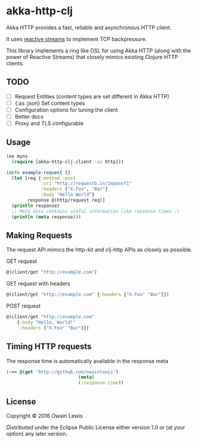 # akka-http-clj

Akka HTTP provides a fast, reliable and asynchronous HTTP client. 

It uses [reactive streams](http://www.reactive-streams.org/) to implement TCP backpressure.

This library implements a ring like DSL for using Akka HTTP (along with the power of Reactive Streams) that closely
mimics existing Clojure HTTP clients.

## TODO

- [ ] Request Entities (content types are set different in Akka HTTP)
- [ ] {:as :json} Set content types
- [ ] Configuration options for tuning the client
- [ ] Better docs
- [ ] Proxy and TLS configurable

## Usage

```clojure
(ns myns
  (require [akka-http-clj.client :as http]))

(defn example-request []
  (let [req {:method :post
             :uri "http://requestb.in/1mpaovf1"
             :headers {"X-Foo", "Bar"}
             :body "Hello World"}
        response @(http/request req)]
  (println response)
  ;; Meta data contains useful information like repsonse times :)
  (println (meta response)))
```

## Making Requests

The request API mimics the http-kit and clj-http APIs as closely as possible.

GET request

```clojure
@(client/get "http://example.com")
```

GET request with headers

```clojure
@(client/get "http://example.com" {:headers {"X-Foo" "Bar"}})
```

POST request

```clojure
@(client/get "http://example.com"
    {:body "Hello, World!"
     :headers {"X-Foo" "Bar"}})
```

## Timing HTTP requests

The response time is automatically available in the response meta


```clojure
(->> @(get "http://github.com/owainlewis")
                           (meta)
                           (:response-time))
```

## License

Copyright © 2016 Owain Lewis

Distributed under the Eclipse Public License either version 1.0 or (at
your option) any later version.
